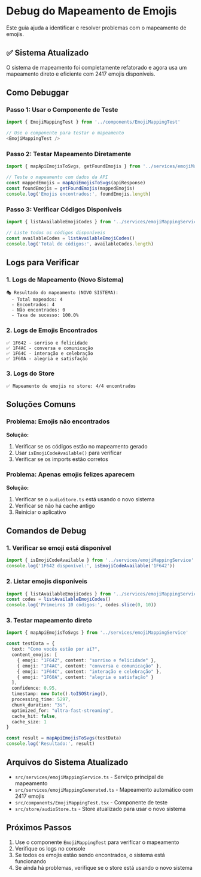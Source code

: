 # Debug do Mapeamento de Emojis

Este guia ajuda a identificar e resolver problemas com o mapeamento de emojis.

## ✅ Sistema Atualizado

O sistema de mapeamento foi completamente refatorado e agora usa um mapeamento direto e eficiente com 2417 emojis disponíveis.

## Como Debuggar

### Passo 1: Usar o Componente de Teste

```typescript
import { EmojiMappingTest } from '../components/EmojiMappingTest'

// Use o componente para testar o mapeamento
<EmojiMappingTest />
```

### Passo 2: Testar Mapeamento Diretamente

```typescript
import { mapApiEmojisToSvgs, getFoundEmojis } from '../services/emojiMappingService'

// Teste o mapeamento com dados da API
const mappedEmojis = mapApiEmojisToSvgs(apiResponse)
const foundEmojis = getFoundEmojis(mappedEmojis)
console.log('Emojis encontrados:', foundEmojis.length)
```

### Passo 3: Verificar Códigos Disponíveis

```typescript
import { listAvailableEmojiCodes } from '../services/emojiMappingService'

// Liste todos os códigos disponíveis
const availableCodes = listAvailableEmojiCodes()
console.log('Total de códigos:', availableCodes.length)
```

## Logs para Verificar

### 1. Logs de Mapeamento (Novo Sistema)
```
🎭 Resultado do mapeamento (NOVO SISTEMA):
  - Total mapeados: 4
  - Encontrados: 4
  - Não encontrados: 0
  - Taxa de sucesso: 100.0%
```

### 2. Logs de Emojis Encontrados
```
✅ 1F642 - sorriso e felicidade
✅ 1F4AC - conversa e comunicação
✅ 1F64C - interação e celebração
✅ 1F60A - alegria e satisfação
```

### 3. Logs do Store
```
✅ Mapeamento de emojis no store: 4/4 encontrados
```

## Soluções Comuns

### Problema: Emojis não encontrados
**Solução:**
1. Verificar se os códigos estão no mapeamento gerado
2. Usar `isEmojiCodeAvailable()` para verificar
3. Verificar se os imports estão corretos

### Problema: Apenas emojis felizes aparecem
**Solução:**
1. Verificar se o `audioStore.ts` está usando o novo sistema
2. Verificar se não há cache antigo
3. Reiniciar o aplicativo

## Comandos de Debug

### 1. Verificar se emoji está disponível
```typescript
import { isEmojiCodeAvailable } from '../services/emojiMappingService'
console.log('1F642 disponível:', isEmojiCodeAvailable('1F642'))
```

### 2. Listar emojis disponíveis
```typescript
import { listAvailableEmojiCodes } from '../services/emojiMappingService'
const codes = listAvailableEmojiCodes()
console.log('Primeiros 10 códigos:', codes.slice(0, 10))
```

### 3. Testar mapeamento direto
```typescript
import { mapApiEmojisToSvgs } from '../services/emojiMappingService'

const testData = {
  text: "Como vocês estão por aí?",
  content_emojis: [
    { emoji: "1F642", content: "sorriso e felicidade" },
    { emoji: "1F4AC", content: "conversa e comunicação" },
    { emoji: "1F64C", content: "interação e celebração" },
    { emoji: "1F60A", content: "alegria e satisfação" }
  ],
  confidence: 0.95,
  timestamp: new Date().toISOString(),
  processing_time: 5297,
  chunk_duration: "3s",
  optimized_for: "ultra-fast-streaming",
  cache_hit: false,
  cache_size: 1
}

const result = mapApiEmojisToSvgs(testData)
console.log('Resultado:', result)
```

## Arquivos do Sistema Atualizado

- `src/services/emojiMappingService.ts` - Serviço principal de mapeamento
- `src/services/emojiMappingGenerated.ts` - Mapeamento automático com 2417 emojis
- `src/components/EmojiMappingTest.tsx` - Componente de teste
- `src/store/audioStore.ts` - Store atualizado para usar o novo sistema

## Próximos Passos

1. Use o componente `EmojiMappingTest` para verificar o mapeamento
2. Verifique os logs no console
3. Se todos os emojis estão sendo encontrados, o sistema está funcionando
4. Se ainda há problemas, verifique se o store está usando o novo sistema